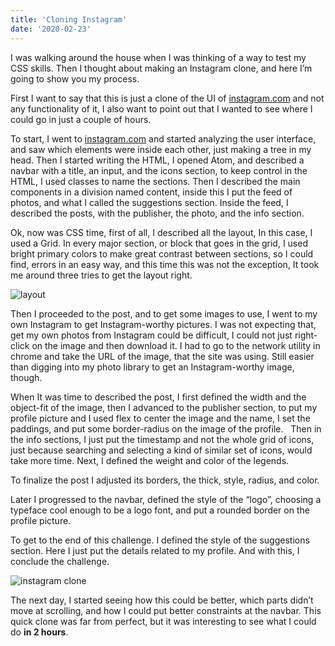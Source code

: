 ```yaml
---
title: 'Cloning Instagram'
date: '2020-02-23'
---
```


I was walking around the house when I was thinking of a way to test my CSS skills. Then I thought about making an Instagram clone, and here I’m going to show you my process.


First I want to say that this is just a clone of the UI of [instagram.com](https://www.instagram.com/) and not any functionality of it, I also want to point out that I wanted to see where I could go in just a couple of hours.


To start, I went to [instagram.com](https://www.instagram.com/) and started analyzing the user interface, and saw which elements were inside each other, just making a tree in my head.
Then I started writing the HTML, I opened Atom, and described a navbar with a title, an input, and the icons section, to keep control in the HTML, I used classes to name the sections. Then I described the main components in a division named content, inside this I put the feed of photos, and what I called the suggestions section. Inside the feed, I described the posts, with the publisher, the photo, and the info section. 


Ok, now was CSS time, first of all, I described all the layout, In this case, I used a Grid. In every major section, or block that goes in the grid, I used bright primary colors to make great contrast between sections, so I could find, errors in an easy way, and this time this was not the exception, It took me around three tries to get the layout right. 


![layout](/images/posts/cap23feb2.jpg)


Then I proceeded to the post, and to get some images to use, I went to my own Instagram to get Instagram-worthy pictures. I was not expecting that, get my own photos from Instagram could be difficult, I could not just right-click on the image and then download it. I had to go to the network utility in chrome and take the URL of the image, that the site was using. Still easier than digging into my photo library to get an Instagram-worthy image, though.


When It was time to described the post, I first defined the width and the object-fit of the image, then I advanced to the publisher section, to put my profile picture and I used flex to center the image and the name, I set the paddings, and put some border-radius on the image of the profile.
 
Then in the info sections, I just put the timestamp and not the whole grid of icons, just because searching and selecting a kind of similar set of icons, would take more time. Next, I defined the weight and color of the legends.


To finalize the post I adjusted its borders, the thick, style, radius, and color.


Later I progressed to the navbar, defined the style of the “logo”, choosing a typeface cool enough to be a logo font, and put a rounded border on the profile picture.


To get to the end of this challenge. I defined the style of the suggestions section. Here I just put the details related to my profile. And with this, I conclude the challenge.


![instagram clone](/images/posts/cap23feb1.jpg)


The next day, I started seeing how this could be better, which parts didn’t move at scrolling, and how I could put better constraints at the navbar. This quick clone was far from perfect, but it was interesting to see what I could do **in 2 hours**.
